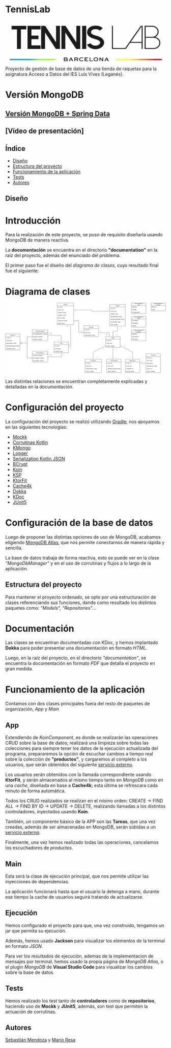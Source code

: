 # TennisLab

![image](image/portada.png)
Proyecto de gestión de base de datos de una tienda de raquetas para la asignatura Acceso a Datos del IES Luis Vives
(Leganés).

# Versión MongoDB

## [Versión MongoDB + Spring Data](https://github.com/Mario999X/tennislab-MongoDB-SpringData-Reactivo/tree/master)

## [Vídeo de presentación]

## Índice

- [Diseño](#diseño)
- [Estructura del proyecto](#estructura-del-proyecto)
- [Funcionamiento de la aplicación](#funcionamiento-de-la-aplicación)
- [Tests](#tests)
- [Autores](#autores)

## Diseño

# Introducción

Para la realización de este proyecto, se puso de requisito diseñarla usando MongoDB de manera reactiva.

La **documentación** se encuentra en el directorio **"documentation"** en la raiz del proyecto, además del enunciado del
problema.

El primer paso fue el diseño del *diagrama de clases*, cuyo resultado final fue el siguiente:

# Diagrama de clases

![DiagramaClases](image/tennisLab-Reactivo.jpg)

Las distintas relaciones se encuentran completamente explicadas y detalladas en la *documentación*.

# Configuración del proyecto

La configuración del proyecto se realizó utilizando [Gradle](https://gradle.org/); nos apoyamos en las siguientes
tecnologías:

- [Mockk](https://mockk.io/)
- [Corrutinas Kotlin](https://kotlinlang.org/docs/coroutines-overview.html)
- [KMongo](https://litote.org/kmongo/)
- [Logger](https://github.com/oshai/kotlin-logging)
- [Serialization Kotlin JSON](https://github.com/Kotlin/kotlinx.serialization)
- [BCrypt](https://github.com/ToxicBakery/bcrypt-mpp)
- [Koin](https://insert-koin.io/)
- [KSP](https://github.com/google/ksp)
- [KtorFit](https://plugins.gradle.org/plugin/de.jensklingenberg.ktorfit)
- [Cache4k](https://github.com/ReactiveCircus/cache4k)
- [Dokka](https://github.com/Kotlin/dokka)
- [KDoc](https://kotlinlang.org/docs/kotlin-doc.html)
- [JUnit5](https://junit.org/junit5/)

# Configuración de la base de datos

Luego de proponer las distintas opciones de uso de MongoDB, acabamos
eligiendo [MongoDB Atlas](https://www.mongodb.com/atlas/database), que nos permite conectarnos de manera rápida y
sencilla.

La base de datos trabaja de forma reactiva, esto se puede ver en la clase *"MongoDbManager"* y en el uso de corrutinas y
flujos a lo largo de la aplicación.

## Estructura del proyecto

Para mantener el proyecto ordenado, se opto por una estructuración de clases referenciando sus
funciones, dando como resultado los distintos paquetes como: *"Models", "Repositories"...*

# Documentación

Las clases se encuentran documentadas con KDoc, y hemos implantado **Dokka** para poder presentar una documentación en
formato *HTML*.

Luego, en la raíz del proyecto, en el directorio *"documentation"*, se encuentra la documentación en formato *PDF* que
detalla el proyecto en gran medida.

# Funcionamiento de la aplicación

Contamos con dos clases principales fuera del resto de paquetes de organización, *App* y *Main*

## App

Extendiendo de *KoinComponent*, es donde se realizarán las operaciones CRUD sobre la base de datos;
realizará una limpieza sobre todas las colecciones para siempre tener los datos de la ejecución actualizada del
programa,
prepararemos la opción de escuchar cambios a tiempo real sobre la colección de **"productos"**, y cargaremos
al completo a los usuarios, que serán obtenidos del siguiente
[servicio externo]("https://jsonplaceholder.typicode.com/").

Los usuarios serán obtenidos con la llamada correspondiente usando **KtorFit**, y serán almacenados al mismo tiempo
tanto en *MongoDB* como en una *cache*, diseñada en base a **Cache4k**;
esta última se refrescara cada minuto de forma automática.

Todos los CRUD realizados se realizan en el mismo orden: CREATE -> FIND ALL -> FIND BY ID -> UPDATE -> DELETE,
realizando llamadas a los distintos controladores, inyectados usando **Koin**.

También, un componente básico de la APP son las **Tareas**, que una vez creadas, además de ser almacenadas en MongoDB,
serán súbidas a un [servicio externo]("https://jsonplaceholder.typicode.com/").

Finalmente, una vez hemos realizado todas las operaciones, cancelamos los escuchadores de *productos*.

## Main

Esta será la clase de ejecución principal, que nos permite utilizar las inyecciones de dependencias.

La aplicación funcionará hasta que el usuario la detenga a mano, durante ese tiempo la cache de usuarios
seguirá tratando de actualizarse.

## Ejecución

Hemos configurado el proyecto para que, una vez construido, tengamos un jar que permita su ejecución.

Además, hemos usado **Jackson** para visualizar los elementos de la terminal en formato *JSON*.

Para ver los resultados de ejecución, ademas de la implementacion de mensajes por terminal, hemos usado la propia
página de *MongoDB Atlas*, o el plugin *MongoDB* de **Visual Studio Code** para visualizar
los cambios sobre la base de datos.

## Tests

Hemos realizado los test tanto de **controladores** como de **repositorios**, haciendo uso de **Mockk** y **JUnit5**,
además, son test que permiten la actuación de corrutinas.

## Autores

[Sebastián Mendoza](https://github.com/SebsMendoza) y [Mario Resa](https://github.com/Mario999X)